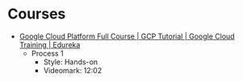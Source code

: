 # Courses
- [Google Cloud Platform Full Course | GCP Tutorial | Google Cloud Training | Edureka](https://www.youtube.com/watch?v=IUU6OR8yHCc)
  - Process 1
    - Style: Hands-on
    - Videomark: 12:02